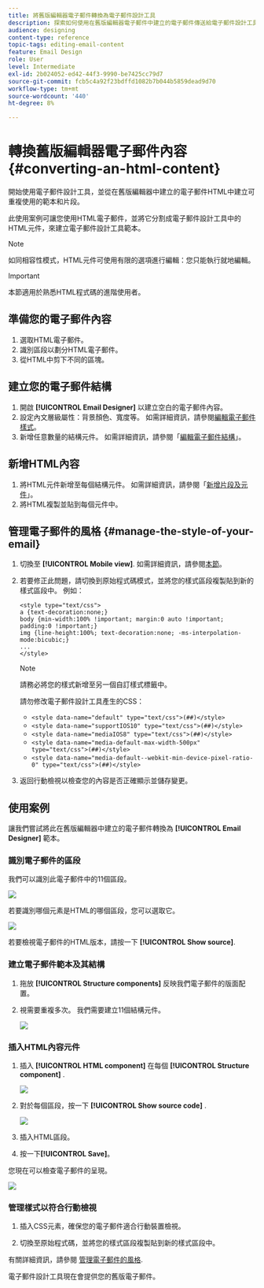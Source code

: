 ```yaml
---
title: 將舊版編輯器電子郵件轉換為電子郵件設計工具
description: 探索如何使用在舊版編輯器電子郵件中建立的電子郵件傳送給電子郵件設計工具。
audience: designing
content-type: reference
topic-tags: editing-email-content
feature: Email Design
role: User
level: Intermediate
exl-id: 2b024052-ed42-44f3-9990-be7425cc79d7
source-git-commit: fcb5c4a92f23bdffd1082b7b044b5859dead9d70
workflow-type: tm+mt
source-wordcount: '440'
ht-degree: 8%

---
```


# 轉換舊版編輯器電子郵件內容 {#converting-an-html-content}

開始使用電子郵件設計工具，並從在舊版編輯器中建立的電子郵件HTML中建立可重複使用的範本和片段。

此使用案例可讓您使用HTML電子郵件，並將它分割成電子郵件設計工具中的HTML元件，來建立電子郵件設計工具範本。

>[!NOTE]
>
>如同相容性模式，HTML元件可使用有限的選項進行編輯：您只能執行就地編輯。

>[!IMPORTANT]
>
>本節適用於熟悉HTML程式碼的進階使用者。

## 準備您的電子郵件內容

1. 選取HTML電子郵件。
1. 識別區段以劃分HTML電子郵件。
1. 從HTML中剪下不同的區塊。

## 建立您的電子郵件結構

1. 開啟 **[!UICONTROL Email Designer]**  以建立空白的電子郵件內容。
1. 設定內文層級屬性：背景顏色、寬度等。 如需詳細資訊，請參閱[編輯電子郵件樣式](../../designing/using/styles.md)。
1. 新增任意數量的結構元件。 如需詳細資訊，請參閱「[編輯電子郵件結構](../../designing/using/designing-from-scratch.md#defining-the-email-structure)」。

## 新增HTML內容

1. 將HTML元件新增至每個結構元件。 如需詳細資訊，請參閱「[新增片段及元件](../../designing/using/designing-from-scratch.md#defining-the-email-structure)」。
1. 將HTML複製並貼到每個元件中。

## 管理電子郵件的風格 {#manage-the-style-of-your-email}

1. 切換至 **[!UICONTROL Mobile view]**. 如需詳細資訊，請參閱[本節](../../designing/using/plain-text-html-modes.md#switching-to-mobile-view)。

1. 若要修正此問題，請切換到原始程式碼模式，並將您的樣式區段複製貼到新的樣式區段中。 例如：

   ```
   <style type="text/css">
   a {text-decoration:none;}
   body {min-width:100% !important; margin:0 auto !important; padding:0 !important;}
   img {line-height:100%; text-decoration:none; -ms-interpolation-mode:bicubic;}
   ...
   </style>
   ```

   >[!NOTE]
   >
   >請務必將您的樣式新增至另一個自訂樣式標籤中。
   >
   >請勿修改電子郵件設計工具產生的CSS：
   >
   >* `<style data-name="default" type="text/css">(##)</style>`
   >* `<style data-name="supportIOS10" type="text/css">(##)</style>`
   >* `<style data-name="mediaIOS8" type="text/css">(##)</style>`
   >* `<style data-name="media-default-max-width-500px" type="text/css">(##)</style>`
   >* `<style data-name="media-default--webkit-min-device-pixel-ratio-0" type="text/css">(##)</style>`

1. 返回行動檢視以檢查您的內容是否正確顯示並儲存變更。

## 使用案例

讓我們嘗試將此在舊版編輯器中建立的電子郵件轉換為 **[!UICONTROL Email Designer]** 範本。

### 識別電子郵件的區段

我們可以識別此電子郵件中的11個區段。

![](assets/html-dce-view-mail.png)

若要識別哪個元素是HTML的哪個區段，您可以選取它。

![](assets/breadcrumbs.png)

若要檢視電子郵件的HTML版本，請按一下 **[!UICONTROL Show source]**.

### 建立電子郵件範本及其結構

1. 拖放 **[!UICONTROL Structure components]**  反映我們電子郵件的版面配置。

1. 視需要重複多次。 我們需要建立11個結構元件。

   ![](assets/structure-components-migration.png)

### 插入HTML內容元件

1. 插入 **[!UICONTROL HTML component]**  在每個 **[!UICONTROL Structure component]** .

   ![](assets/html-components.png)

1. 對於每個區段，按一下 **[!UICONTROL Show source code]** .

   ![](assets/show-source-code.png)

1. 插入HTML區段。

1. 按一下&#x200B;**[!UICONTROL Save]**。

您現在可以檢查電子郵件的呈現。

![](assets/migrated-email-result.png)

### 管理樣式以符合行動檢視

1. 插入CSS元素，確保您的電子郵件適合行動裝置檢視。

1. 切換至原始程式碼，並將您的樣式區段複製貼到新的樣式區段中。

有關詳細資訊，請參閱 [管理電子郵件的風格](#manage-the-style-of-your-email).

電子郵件設計工具現在會提供您的舊版電子郵件。
